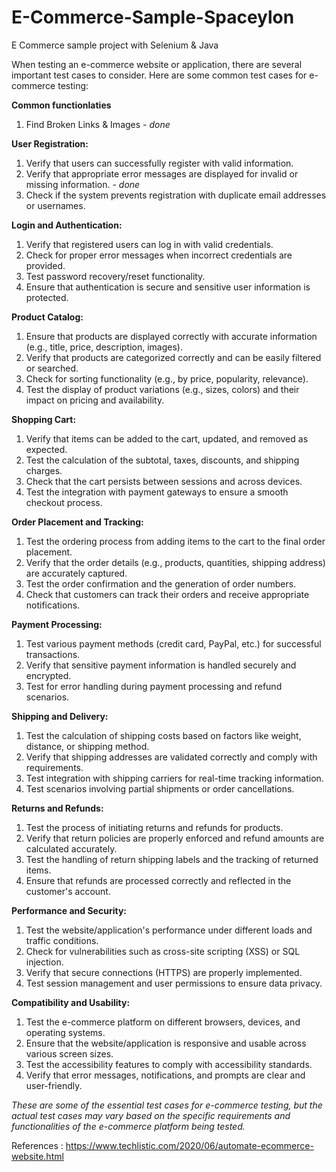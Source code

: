 # E-Commerce-Sample-Spaceylon
E Commerce sample project with Selenium &amp; Java


When testing an e-commerce website or application, there are several important test cases to consider. Here are some common test cases for e-commerce testing:

**Common functionlaties**
1. Find Broken Links & Images <i> - done</i>

**User Registration:**

1. Verify that users can successfully register with valid information.
2. Verify that appropriate error messages are displayed for invalid or missing information. <i> - done</i>
3. Check if the system prevents registration with duplicate email addresses or usernames.
   
**Login and Authentication:**

1. Verify that registered users can log in with valid credentials.
2. Check for proper error messages when incorrect credentials are provided.
3. Test password recovery/reset functionality.
4. Ensure that authentication is secure and sensitive user information is protected.

**Product Catalog:**

1. Ensure that products are displayed correctly with accurate information (e.g., title, price, description, images).
2. Verify that products are categorized correctly and can be easily filtered or searched.
3. Check for sorting functionality (e.g., by price, popularity, relevance).
4. Test the display of product variations (e.g., sizes, colors) and their impact on pricing and availability.


**Shopping Cart:**

1. Verify that items can be added to the cart, updated, and removed as expected.
2. Test the calculation of the subtotal, taxes, discounts, and shipping charges.
3. Check that the cart persists between sessions and across devices.
4. Test the integration with payment gateways to ensure a smooth checkout process.
   
**Order Placement and Tracking:**

1. Test the ordering process from adding items to the cart to the final order placement.
2. Verify that the order details (e.g., products, quantities, shipping address) are accurately captured.
3. Test the order confirmation and the generation of order numbers.
4. Check that customers can track their orders and receive appropriate notifications.

**Payment Processing:**

1. Test various payment methods (credit card, PayPal, etc.) for successful transactions.
2. Verify that sensitive payment information is handled securely and encrypted.
3. Test for error handling during payment processing and refund scenarios.
   
**Shipping and Delivery:**

1. Test the calculation of shipping costs based on factors like weight, distance, or shipping method.
2. Verify that shipping addresses are validated correctly and comply with requirements.
3. Test integration with shipping carriers for real-time tracking information.
4. Test scenarios involving partial shipments or order cancellations.

**Returns and Refunds:**

1. Test the process of initiating returns and refunds for products.
2. Verify that return policies are properly enforced and refund amounts are calculated accurately.
3. Test the handling of return shipping labels and the tracking of returned items.
4. Ensure that refunds are processed correctly and reflected in the customer's account.

**Performance and Security:**

1. Test the website/application's performance under different loads and traffic conditions.
2. Check for vulnerabilities such as cross-site scripting (XSS) or SQL injection.
3. Verify that secure connections (HTTPS) are properly implemented.
4. Test session management and user permissions to ensure data privacy.


**Compatibility and Usability:**

1. Test the e-commerce platform on different browsers, devices, and operating systems.
2. Ensure that the website/application is responsive and usable across various screen sizes.
3. Test the accessibility features to comply with accessibility standards.
4. Verify that error messages, notifications, and prompts are clear and user-friendly.

_These are some of the essential test cases for e-commerce testing, but the actual test cases may vary based on the specific requirements and functionalities of the e-commerce platform being tested._

References : 
https://www.techlistic.com/2020/06/automate-ecommerce-website.html
